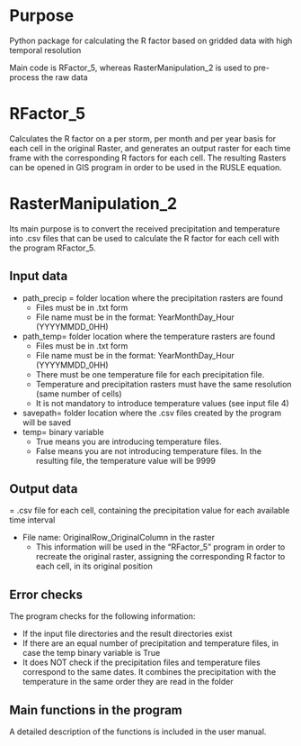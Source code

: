 # Purpose
Python package for calculating the R factor based on gridded data with high temporal resolution

Main code is RFactor_5, whereas RasterManipulation_2 is used to pre-process the raw data

# RFactor_5

Calculates the R factor on a per storm, per month and per year basis for each cell in the original Raster, and generates an output raster for each time frame with the corresponding R factors for each cell. The resulting Rasters can be opened in GIS program in order to be used in the RUSLE equation. 

# RasterManipulation_2 

Its main purpose is to convert the received precipitation and temperature into .csv files that can be used to calculate the R factor for each cell with the program RFactor_5. 
    
## Input data
* path_precip = folder location where the precipitation rasters are found
    * Files must be in .txt form    
    * File name must be in the format: YearMonthDay_Hour (YYYYMMDD_0HH)
* path_temp= folder location where the temperature rasters are found
    * Files must be in .txt form 
    * File name must be in the format: YearMonthDay_Hour (YYYYMMDD_0HH)
    * There must be one temperature file for each precipitation file. 
    * Temperature and precipitation rasters must have the same resolution (same number of cells)
    * It is not mandatory to introduce temperature values (see input file 4)
* savepath= folder location where the .csv files created by the program will be saved
* temp= binary variable
    * True means you are introducing temperature files. 
    * False means you are not introducing temperature files. In the resulting file, the temperature value will be 9999
    
## Output data
= .csv file for each cell, containing the precipitation value for each available time interval
* File name: OriginalRow_OriginalColumn in the raster
    * This information will be used in the “RFactor_5” program in order to recreate the original raster, assigning the corresponding R factor to each cell, in its original position

## Error checks 
The program checks for the following information: 
* If the input file directories and the result directories exist 
* If there are an equal number of precipitation and temperature files, in case the temp binary variable is True 
* It does NOT check if the precipitation files and temperature files correspond to the same dates. It combines the precipitation with the temperature in the same order they are read in the folder 

## Main functions in the program
A detailed description of the functions is included in the user manual.
